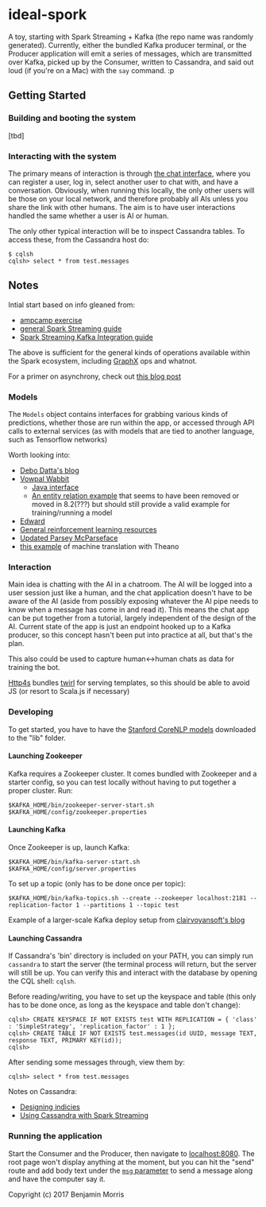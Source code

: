 # ideal-spork
A toy, starting with Spark Streaming + Kafka (the repo name was randomly generated). Currently, either the bundled Kafka producer terminal, or the Producer application will emit a series of messages, which are transmitted over Kafka, picked up by the Consumer, written to Cassandra, and said out loud (if you're on a Mac) with the `say` command. :p

## Getting Started

### Building and booting the system

[tbd]

### Interacting with the system

The primary means of interaction is through [the chat interface](http://chat1:8080), where you can register a user, log in, select another user to chat with, and have a conversation. Obviously, when running this locally, the only other users will be those on your local network, and therefore probably all AIs unless you share the link with other humans. The aim is to have user interactions handled the same whether a user is AI or human. 

The only other typical interaction will be to inspect Cassandra tables. To access these, from the Cassandra host do:

```
$ cqlsh
cqlsh> select * from test.messages
```


## Notes

Intial start based on info gleaned from:

- [ampcamp exercise](http://ampcamp.berkeley.edu/3/exercises/realtime-processing-with-spark-streaming.html)
- [general Spark Streaming guide](https://spark.apache.org/docs/latest/streaming-programming-guide.html)
- [Spark Streaming Kafka Integration guide](https://spark.apache.org/docs/latest/streaming-kafka-0-10-integration.html)

The above is sufficient for the general kinds of operations available within the Spark ecosystem, including [GraphX](https://spark.apache.org/graphx/) ops and whatnot. 

For a primer on asynchrony, check out [this blog post](https://alexn.org/blog/2017/01/30/asynchronous-programming-scala.html)

### Models

The `Models` object contains interfaces for grabbing various kinds of predictions, whether those are run within the app, or accessed through API calls to external services (as with models that are tied to another language, such as Tensorflow networks)

Worth looking into:

- [Debo Datta's blog](http://debajyotidatta.github.io/nlp/deep/learning/word-embeddings/2016/11/27/Understanding-Convolutions-In-Text/)
- [Vowpal Wabbit](https://github.com/JohnLangford/vowpal_wabbit/wiki/Tutorial)
    - [Java interface](http://search.maven.org/#search|gav|1|g%3A"com.github.johnlangford"%20AND%20a%3A"vw-jni")
    - [An entity relation example](https://github.com/JohnLangford/vowpal_wabbit/tree/8.1.1/demo/entityrelation) that seems to have been removed or moved in 8.2(???) but should still provide a valid example for training/running a model
- [Edward](http://edwardlib.org)
- [General reinforcement learning resources](http://www.wildml.com/2016/10/learning-reinforcement-learning/)
- [Updated Parsey McParseface](https://research.googleblog.com/2017/03/an-upgrade-to-syntaxnet-new-models-and.html)
- [this example](https://github.com/nyu-dl/dl4mt-tutorial) of machine translation with Theano

### Interaction

Main idea is chatting with the AI in a chatroom. The AI will be logged into a user session just like a human, and the chat application doesn't have to be aware of the AI (aside from possibly exposing whatever the AI pipe needs to know when a message has come in and read it). This means the chat app can be put together from a tutorial, largely independent of the design of the AI. Current state of the app is just an endpoint hooked up to a Kafka producer, so this concept hasn't been put into practice at all, but that's the plan.

This also could be used to capture human<->human chats as data for training the bot.

[Http4s](http://http4s.org/v0.16/entity/) bundles [twirl](https://github.com/playframework/twirl) for serving templates, so this should be able to avoid JS (or resort to Scala.js if necessary)

### Developing

To get started, you have to have the [Stanford CoreNLP models](http://stanfordnlp.github.io/CoreNLP/) downloaded to the "lib" folder.


#### Launching Zookeeper

Kafka requires a Zookeeper cluster. It comes bundled with Zookeeper and a starter config, so you can test locally without having to put together a proper cluster. Run:

```
$KAFKA_HOME/bin/zookeeper-server-start.sh $KAFKA_HOME/config/zookeeper.properties
```

#### Launching Kafka

Once Zookeeper is up, launch Kafka:

```
$KAFKA_HOME/bin/kafka-server-start.sh $KAFKA_HOME/config/server.properties
```

To set up a topic (only has to be done once per topic):

```
$KAFKA_HOME/bin/kafka-topics.sh --create --zookeeper localhost:2181 --replication-factor 1 --partitions 1 --topic test
```

Example of a larger-scale Kafka deploy setup from [clairvoyansoft's blog](http://site.clairvoyantsoft.com/kafka-great-choice-large-scale-event-processing/)

#### Launching Cassandra

If Cassandra's 'bin' directory is included on your PATH, you can simply run `cassandra` to start the server (the terminal process will return, but the server will still be up. You can verify this and interact with the database by opening the CQL shell: `cqlsh`.

Before reading/writing, you have to set up the keyspace and table (this only has to be done once, as long as the keyspace and table don't change):

```
cqlsh> CREATE KEYSPACE IF NOT EXISTS test WITH REPLICATION = { 'class' : 'SimpleStrategy', 'replication_factor' : 1 };
cqlsh> CREATE TABLE IF NOT EXISTS test.messages(id UUID, message TEXT, response TEXT, PRIMARY KEY(id));
cqlsh>
```

After sending some messages through, view them by:

```
cqlsh> select * from test.messages
```

Notes on Cassandra:

- [Designing indicies](http://outworkers.com/blog/post/a-series-on-cassandra-part-1-getting-rid-of-the-sql-mentality)
- [Using Cassandra with Spark Streaming](https://github.com/datastax/spark-cassandra-connector/blob/master/doc/8_streaming.md)


### Running the application

Start the Consumer and the Producer, then navigate to [localhost:8080](http://localhost:8080). The root page won't display anything at the moment, but you can hit the "send" route and add body text under the [`msg` parameter](http://localhost:8080/send?msg=hello-world) to send a message along and have the computer say it.



Copyright (c) 2017 Benjamin Morris

